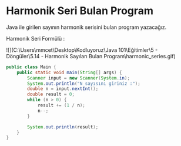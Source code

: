# Harmonik Seri Bulan Program

Java ile girilen sayının harmonik serisini bulan program yazacağız.

Harmonik Seri Formülü :

![](C:\Users\mmcet\Desktop\Kodluyoruz\Java 101\Eğitimler\5 - Döngüler\5.14  - Harmonik Sayıları Bulan Program\harmonic_series.gif)

```java
public class Main {
    public static void main(String[] args) {
        Scanner input = new Scanner(System.in);
        System.out.println("N sayısını giriniz :");
        double n = input.nextInt();
        double result = 0;
        while (n > 0) {
            result += (1 / n);
            n--;
        }

        System.out.println(result);
    }
}

```

